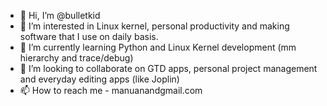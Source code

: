 - 👋 Hi, I’m @bulletkid
- 👀 I’m interested in Linux kernel, personal productivity and making software that I use on daily basis.
- 🌱 I’m currently learning Python and Linux Kernel development (mm hierarchy and trace/debug)
- 💞️ I’m looking to collaborate on GTD apps, personal project management and everyday editing apps (like Joplin)
- 📫 How to reach me - manu<DOT>anand<AT>gmail.com

<!---
bulletkid/bulletkid is a ✨ special ✨ repository because its `README.md` (this file) appears on your GitHub profile.
You can click the Preview link to take a look at your changes.
--->
